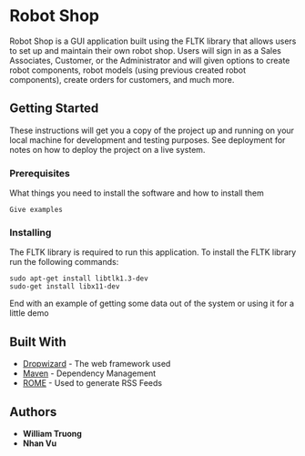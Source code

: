 # Robot Shop

Robot Shop is a GUI application built using the FLTK library that allows users to set up and maintain their own robot shop. 
Users will sign in as a Sales Associates, Customer, or the Administrator and will given options to create robot components, 
robot models (using previous created robot components), create orders for customers, and much more.

## Getting Started

These instructions will get you a copy of the project up and running on your local machine for development and testing purposes. See deployment for notes on how to deploy the project on a live system.

### Prerequisites

What things you need to install the software and how to install them

```
Give examples
```

### Installing

The FLTK library is required to run this application. To install the FLTK library run the following commands:

```
sudo apt-get install libtlk1.3-dev
sudo-get install libx11-dev
```

End with an example of getting some data out of the system or using it for a little demo


## Built With

* [Dropwizard](http://www.dropwizard.io/1.0.2/docs/) - The web framework used
* [Maven](https://maven.apache.org/) - Dependency Management
* [ROME](https://rometools.github.io/rome/) - Used to generate RSS Feeds
 

## Authors

* **William Truong**
* **Nhan Vu**


